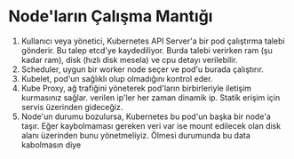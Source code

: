 # Node'ların Çalışma Mantığı

1. Kullanıcı veya yönetici, Kubernetes API Server'a bir pod çalıştırma talebi gönderir. Bu talep etcd'ye kaydediliyor.
   Burda talebi verirken ram (şu kadar ram), disk (hızlı disk mesela) ve cpu detayı verilebilir.
2. Scheduler, uygun bir worker node seçer ve pod'u burada çalıştırır.
3. Kubelet, pod'un sağlıklı olup olmadığını kontrol eder.
4. Kube Proxy, ağ trafiğini yöneterek pod'ların birbirleriyle iletişim kurmasınız sağlar. verilen ip'ler her zaman
   dinamik ip. Statik erişim için servis üzerinden gideceğiz.
5. Node'un durumu bozulursa, Kubernetes bu pod'un başka bir node'a taşır. Eğer kaybolmaması gereken veri var ise mount
   edilecek olan disk alanı üzerinden bunu yönetmeliyiz. Ölmesi durumunda bu data kabolmasın diye